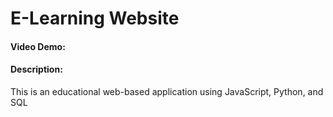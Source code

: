 # E-Learning Website
#### Video Demo:  <URL HERE>
#### Description:
This is an educational web-based application using JavaScript, Python, and SQL